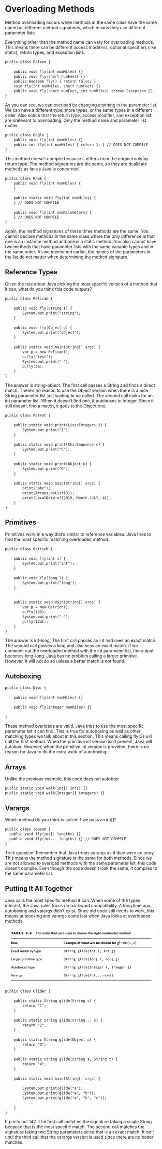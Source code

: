 # Overloading Methods

Method overloading occurs when methods in the same class have the same name but different method signatures, which means
they use different parameter lists.

Everything other than the method name can vary for overloading methods. This means there can be different access
modifiers, optional specifiers (like static), return types, and exception lists.

    public class Falcon {

        public void fly(int numMiles) {}
        public void fly(short numFeet) {}
        public boolean fly() { return false; }
        void fly(int numMiles, short numFeet) {}
        public void fly(short numFeet, int numMiles) throws Exception {}
    }

As you can see, we can overload by changing anything in the parameter list. We can have a different type, more types, or
the same types in a different order. Also notice that the return type, access modifier, and exception list are
irrelevant to overloading. Only the method name and parameter list matter.

    public class Eagle {
        public void fly(int numMiles) {}
        public int fly(int numMiles) { return 1; } // DOES NOT COMPILE
    }

This method doesn’t compile because it differs from the original only by return type. The method signatures are the
same, so they are duplicate methods as far as Java is concerned.

    public class Hawk {
        public void fly(int numMiles) {
        }
    
        public static void fly(int numMiles) {
        } // DOES NOT COMPILE
    
        public void fly(int numKilometers) {
        } // DOES NOT COMPILE
    }

Again, the method signatures of these three methods are the same. You cannot declare methods in the same class where the
only difference is that one is an instance method and one is a static method. You also cannot have two methods that have
parameter lists with the same variable types and in the same order. As we mentioned earlier, the names of the parameters
in the list do not matter when determining the method signature.

## Reference Types

Given the rule about Java picking the most specific version of a method that it can, what do you think this code
outputs?

    public class Pelican {

        public void fly(String s) {
            System.out.print("string");
        }
    
        public void fly(Object o) {
            System.out.print("object");
        }
    
        public static void main(String[] args) {
            var p = new Pelican();
            p.fly("test");
            System.out.print("-");
            p.fly(56);
        }
    }

The answer is string-object. The first call passes a String and finds a direct match. There’s no reason to use the
Object version when there is a nice String parameter list just waiting to be called. The second call looks for an int
parameter list. When it doesn’t find one, it autoboxes to Integer. Since it still doesn’t find a match, it goes to the
Object one.

    public class Parrot {

        public static void print(List<Integer> i) {
            System.out.print("I");
        }
    
        public static void print(CharSequence c) {
            System.out.print("C");
        }
    
        public static void print(Object o) {
            System.out.print("O");
        }
    
        public static void main(String[] args) {
            print("abc");
            print(Arrays.asList(3));
            print(LocalDate.of(2019, Month.JULY, 4));
        }
    }

## Primitives

Primitives work in a way that’s similar to reference variables. Java tries to find the most specific matching overloaded
method.

    public class Ostrich {

        public void fly(int i) {
            System.out.print("int");
        }
    
        public void fly(long l) {
            System.out.print("long");
        }
    
    
        public static void main(String[] args) {
            var p = new Ostrich();
            p.fly(123);
            System.out.print("-");
            p.fly(123L);
        }
    }

The answer is int-long. The first call passes an int and sees an exact match. The second call passes a long and also
sees an exact match. If we comment out the overloaded method with the int parameter list, the output becomes long-long.
Java has no problem calling a larger primitive. However, it will not do so unless a better match is not found.

## Autoboxing

    public class Kiwi {
    
        public void fly(int numMiles) {}

        public void fly(Integer numMiles) {}

    }

These method overloads are valid. Java tries to use the most specific parameter list it can find. This is true for
autoboxing as well as other matching types we talk about in this section.
This means calling fly(3) will call the first method. When the primitive int version isn’t present, Java will autobox.
However, when the primitive int version is provided, there is no reason for Java to do the extra work of autoboxing.

## Arrays

Unlike the previous example, this code does not autobox:

    public static void walk(int[] ints) {}
    public static void walk(Integer[] integers) {}

## Varargs

Which method do you think is called if we pass an int[]?

    public class Toucan {
      public void fly(int[] lengths) {}
      public void fly(int... lengths) {} // DOES NOT COMPILE
    }

Trick question! Remember that Java treats varargs as if they were an array. This means the method signature is the same
for both methods. Since we are not allowed to overload methods with the same parameter list, this code doesn’t compile.
Even though the code doesn’t look the same, it compiles to the same parameter list.

## Putting It All Together

Java calls
the most specific method it can. When some of the types interact, the Java rules focus on backward compatibility. A long
time ago, autoboxing and varargs didn’t exist. Since old code still needs to work, this means autoboxing and varargs
come last when Java looks at overloaded methods.

![](order-of-overloaded-method.png)

    public class Glider {

        public static String glide(String s) {
            return "1";
        }
    
        public static String glide(String... s) {
            return "2";
        }
    
        public static String glide(Object o) {
            return "3";
        }
    
        public static String glide(String s, String t) {
            return "4";
        }
    
        public static void main(String[] args) {
    
            System.out.print(glide("a"));
            System.out.print(glide("a", "b"));
            System.out.print(glide("a", "b", "c"));
    
        }
    }

It prints out 142. The first call matches the signature taking a single String because that is the most specific match.
The second call matches the signature taking two String parameters since that is an exact match. It isn’t until the
third call that the varargs version is used since there are no better matches.